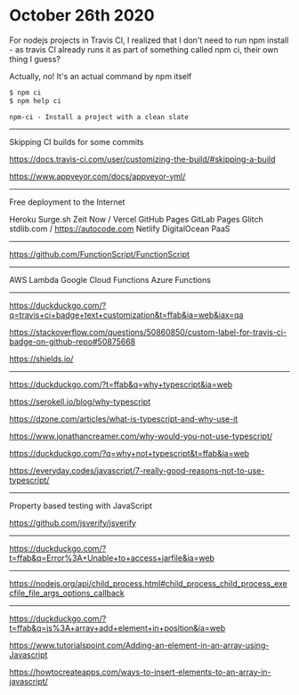 # October 26th 2020

For nodejs projects in Travis CI, I realized that I don't need to run npm
install - as travis CI already runs it as part of something
called npm ci, their own thing I guess?

Actually, no! It's an actual command by npm itself

```bash
$ npm ci
$ npm help ci
```

`npm-ci - Install a project with a clean slate`

---

Skipping CI builds for some commits

https://docs.travis-ci.com/user/customizing-the-build/#skipping-a-build

https://www.appveyor.com/docs/appveyor-yml/

---

Free deployment to the Internet

Heroku
Surge.sh
Zeit Now / Vercel
GitHub Pages
GitLab Pages
Glitch
stdlib.com / https://autocode.com
Netlify
DigitalOcean PaaS

---

https://github.com/FunctionScript/FunctionScript

---

AWS Lambda
Google Cloud Functions
Azure Functions

---

https://duckduckgo.com/?q=travis+ci+badge+text+customization&t=ffab&ia=web&iax=qa

https://stackoverflow.com/questions/50860850/custom-label-for-travis-ci-badge-on-github-repo#50875668

https://shields.io/

---

https://duckduckgo.com/?t=ffab&q=why+typescript&ia=web

https://serokell.io/blog/why-typescript

https://dzone.com/articles/what-is-typescript-and-why-use-it

https://www.jonathancreamer.com/why-would-you-not-use-typescript/

https://duckduckgo.com/?q=why+not+typescript&t=ffab&ia=web

https://everyday.codes/javascript/7-really-good-reasons-not-to-use-typescript/

---

Property based testing with JavaScript

https://github.com/jsverify/jsverify

---

https://duckduckgo.com/?t=ffab&q=Error%3A+Unable+to+access+jarfile&ia=web

---

https://nodejs.org/api/child_process.html#child_process_child_process_execfile_file_args_options_callback

---

https://duckduckgo.com/?t=ffab&q=js%3A+array+add+element+in+position&ia=web

https://www.tutorialspoint.com/Adding-an-element-in-an-array-using-Javascript

https://howtocreateapps.com/ways-to-insert-elements-to-an-array-in-javascript/
